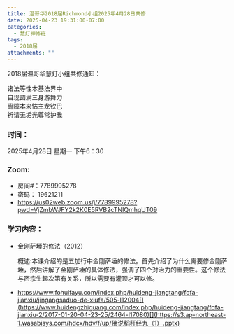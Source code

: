 ```yaml
---
title: 温哥华2018届Richmond小组2025年4月28日共修
date: 2025-04-23 19:31:00-07:00
categories:
  - 慧灯禅修班
tags:
  - 2018届
attachments: ""
---
```

2018届温哥华慧灯小组共修通知：

诸法等性本基法界中\
自现圆满三身游舞力\
离障本来怙主龙钦巴\
祈请无垢光尊常护我  

### 时间：

2025年4月28日 星期一 下午6：30

### Zoom:

* 房间#：7789995278 
* 密码： 19621211
* <https://us02web.zoom.us/j/7789995278?pwd=VjZmbWJFY2k2K0E5RVB2cTNIQmhqUT09>

### 学习内容：

* 金刚萨埵的修法（2012）

  概述:本课介绍的是五加行中金刚萨埵的修法。首先介绍了为什么需要修金刚萨埵，然后讲解了金刚萨埵的具体修法，强调了四个对治力的重要性。这个修法与密宗生起次第有关系，所以需要有灌顶才可以修。
* https://www.fohuifayu.com/index.php/huideng-jiangtang/fofa-jianxiu/jingangsaduo-de-xiufa/505-l12004[](https://www.huidengzhiguang.com/index.php/huideng-jiangtang/fofa-jianxiu-2/2017-01-20-04-23-25/2464-l17080)[](https://s3.ap-northeast-1.wasabisys.com/hdcx/hdv/f/up/佛说稻秆经九（1）.pptx)
